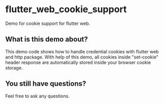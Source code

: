 # flutter_web_cookie_support

Demo for cookie support for flutter web.

## What is this demo about?

This demo code shows how to handle credential cookies with flutter web and http package. With help of this demo, all cookies inside "set-cookie" header response are automatically stored inside your browser cookie storage.

## You still have questions?

Feel free to ask any questions.
